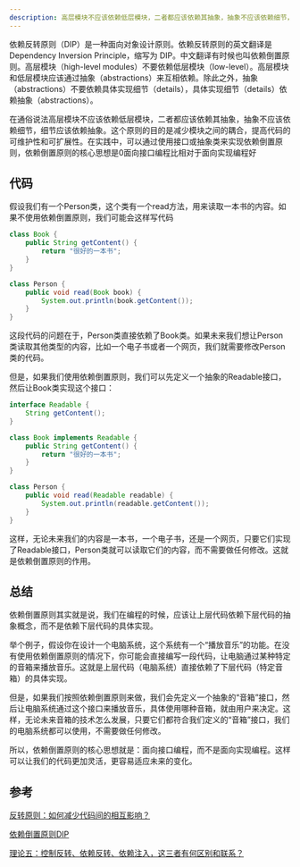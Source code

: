 ```yaml
---
description: 高层模块不应该依赖低层模块，二者都应该依赖其抽象，抽象不应该依赖细节，细节应该依赖抽象。
---
```

依赖反转原则（DIP）是一种面向对象设计原则。依赖反转原则的英文翻译是 Dependency Inversion Principle，缩写为 DIP。中文翻译有时候也叫依赖倒置原则。高层模块（high-level modules）不要依赖低层模块（low-level）。高层模块和低层模块应该通过抽象（abstractions）来互相依赖。除此之外，抽象（abstractions）不要依赖具体实现细节（details），具体实现细节（details）依赖抽象（abstractions）。

在通俗说法高层模块不应该依赖低层模块，二者都应该依赖其抽象，抽象不应该依赖细节，细节应该依赖抽象。这个原则的目的是减少模块之间的耦合，提高代码的可维护性和可扩展性。在实践中，可以通过使用接口或抽象类来实现依赖倒置原则，依赖倒置原则的核心思想是0面向接口编程比相对于面向实现编程好

## 代码
假设我们有一个Person类，这个类有一个read方法，用来读取一本书的内容。如果不使用依赖倒置原则，我们可能会这样写代码

~~~java
class Book {
    public String getContent() {
        return "很好的一本书";
    }
}

class Person {
    public void read(Book book) {
        System.out.println(book.getContent());
    }
}
~~~

这段代码的问题在于，Person类直接依赖了Book类。如果未来我们想让Person类读取其他类型的内容，比如一个电子书或者一个网页，我们就需要修改Person类的代码。

但是，如果我们使用依赖倒置原则，我们可以先定义一个抽象的Readable接口，然后让Book类实现这个接口：
~~~java
interface Readable {
    String getContent();
}

class Book implements Readable {
    public String getContent() {
        return "很好的一本书";
    }
}

class Person {
    public void read(Readable readable) {
        System.out.println(readable.getContent());
    }
}
~~~
这样，无论未来我们的内容是一本书，一个电子书，还是一个网页，只要它们实现了Readable接口，Person类就可以读取它们的内容，而不需要做任何修改。这就是依赖倒置原则的作用。

## 总结
依赖倒置原则其实就是说，我们在编程的时候，应该让上层代码依赖下层代码的抽象概念，而不是依赖下层代码的具体实现。

举个例子，假设你在设计一个电脑系统，这个系统有一个“播放音乐”的功能。在没有使用依赖倒置原则的情况下，你可能会直接编写一段代码，让电脑通过某种特定的音箱来播放音乐。这就是上层代码（电脑系统）直接依赖了下层代码（特定音箱）的具体实现。

但是，如果我们按照依赖倒置原则来做，我们会先定义一个抽象的“音箱”接口，然后让电脑系统通过这个接口来播放音乐，具体使用哪种音箱，就由用户来决定。这样，无论未来音箱的技术怎么发展，只要它们都符合我们定义的“音箱”接口，我们的电脑系统都可以使用，不需要做任何修改。

所以，依赖倒置原则的核心思想就是：面向接口编程，而不是面向实现编程。这样可以让我们的代码更加灵活，更容易适应未来的变化。

## 参考

[反转原则：如何减少代码间的相互影响？](https://kaiwu.lagou.com/course/courseInfo.htm?courseId=710#/detail/pc?id=6878)

[依赖倒置原则DIP](https://geek-docs.com/design-pattern/design-principle/dependence-inversion-principle.html#ftoc-heading-3)

[理论五：控制反转、依赖反转、依赖注入，这三者有何区别和联系？](https://time.geekbang.org/column/article/177444)